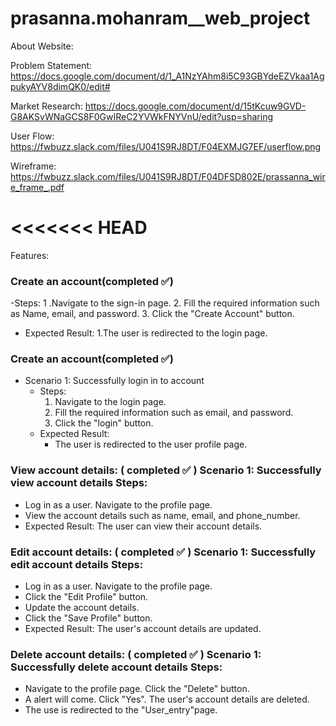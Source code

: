 # prasanna.mohanram__web_project
About Website:








Problem Statement: https://docs.google.com/document/d/1_A1NzYAhm8i5C93GBYdeEZVkaa1AgpukyAYV8dimQK0/edit#

Market Research: https://docs.google.com/document/d/15tKcuw9GVD-G8AKSvWNaGCS8F0GwIReC2YVWkFNYVnU/edit?usp=sharing

User Flow: https://fwbuzz.slack.com/files/U041S9RJ8DT/F04EXMJG7EF/userflow.png

Wireframe: https://fwbuzz.slack.com/files/U041S9RJ8DT/F04DFSD802E/prassanna_wire_frame_.pdf


<<<<<<< HEAD
=======
Features:


### Create an account(completed :white_check_mark:)
-Steps:
 1 .Navigate to the sign-in page.
 2. Fill the required information such as Name, email, and password.
 3. Click the "Create Account" button.
 - Expected Result:
  1.The user is redirected to the login page.


### Create an account(completed :white_check_mark:)
- Scenario 1: Successfully login in to account
    - Steps:
        1. Navigate to the login page.
        2. Fill the required information such as email, and password.
        3. Click the "login" button.
    - Expected Result:
        - The user is redirected to the user profile page.

### View account details: ( completed ✅ ) Scenario 1: Successfully view account details Steps:

- Log in as a user. Navigate to the profile page. 
- View the account details such as name, email, and phone_number. 
- Expected Result: The user can view their account details.

### Edit account details: ( completed ✅ ) Scenario 1: Successfully edit account details Steps:

- Log in as a user. Navigate to the profile page. 
- Click the "Edit Profile" button. 
- Update the account details. 
- Click the "Save Profile" button. 
- Expected Result: The user's account details are updated.

### Delete account details: ( completed ✅ ) Scenario 1: Successfully delete account details Steps:

- Navigate to the profile page. Click the "Delete" button. 
- A alert will come. Click "Yes". The user's account details are deleted. 
- The use is redirected to the "User_entry"page.
